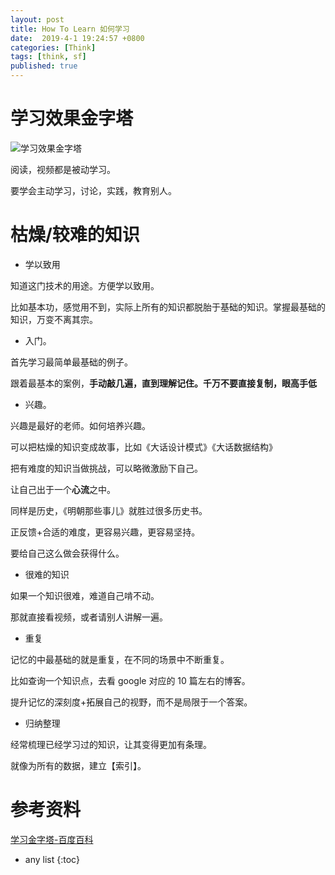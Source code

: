 ```yaml
---
layout: post
title: How To Learn 如何学习
date:  2019-4-1 19:24:57 +0800
categories: [Think]
tags: [think, sf]
published: true
---
```


# 学习效果金字塔

![学习效果金字塔](https://gss0.bdstatic.com/-4o3dSag_xI4khGkpoWK1HF6hhy/baike/c0%3Dbaike92%2C5%2C5%2C92%2C30/sign=450e2d16b319ebc4d4757ecbe34fa499/c75c10385343fbf28e2eb450b07eca8065388f46.jpg)

阅读，视频都是被动学习。

要学会主动学习，讨论，实践，教育别人。

# 枯燥/较难的知识

- 学以致用

知道这门技术的用途。方便学以致用。

比如基本功，感觉用不到，实际上所有的知识都脱胎于基础的知识。掌握最基础的知识，万变不离其宗。

- 入门。

首先学习最简单最基础的例子。

跟着最基本的案例，**手动敲几遍，直到理解记住。千万不要直接复制，眼高手低**

- 兴趣。

兴趣是最好的老师。如何培养兴趣。

可以把枯燥的知识变成故事，比如《大话设计模式》《大话数据结构》

把有难度的知识当做挑战，可以略微激励下自己。

让自己出于一个**心流**之中。

同样是历史，《明朝那些事儿》就胜过很多历史书。

正反馈+合适的难度，更容易兴趣，更容易坚持。

要给自己这么做会获得什么。

- 很难的知识

如果一个知识很难，难道自己啃不动。

那就直接看视频，或者请别人讲解一遍。

- 重复

记忆的中最基础的就是重复，在不同的场景中不断重复。

比如查询一个知识点，去看 google 对应的 10 篇左右的博客。

提升记忆的深刻度+拓展自己的视野，而不是局限于一个答案。

- 归纳整理

经常梳理已经学习过的知识，让其变得更加有条理。

就像为所有的数据，建立【索引】。



# 参考资料

[学习金字塔-百度百科](https://baike.baidu.com/item/%E5%AD%A6%E4%B9%A0%E9%87%91%E5%AD%97%E5%A1%94/9515094?fr=aladdin)


* any list
{:toc}